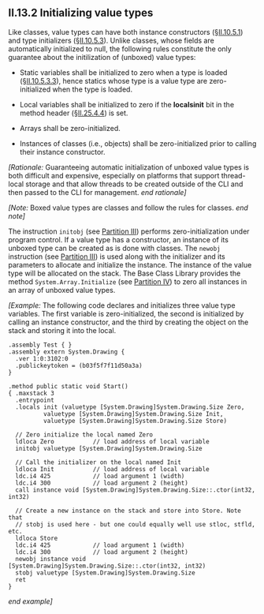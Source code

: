## II.13.2 Initializing value types

Like classes, value types can have both instance constructors (§[II.10.5.1](#todo-missing-hyperlink)) and type initializers (§[II.10.5.3](#todo-missing-hyperlink)). Unlike classes, whose fields are automatically initialized to null, the following rules constitute the only guarantee about the initilization of (unboxed) value types:

 * Static variables shall be initialized to zero when a type is loaded (§[II.10.5.3.3](#todo-missing-hyperlink)), hence statics whose type is a value type are zero-initialized when the type is loaded.

 * Local variables shall be initialized to zero if the **localsinit** bit in the method header (§[II.25.4.4](ii.25.4.4-flags-for-method-headers.md)) is set.

 * Arrays shall be zero-initialized.

 * Instances of classes (i.e., objects) shall be zero-initialized prior to calling their instance constructor.

_[Rationale:_ Guaranteeing automatic initialization of unboxed value types is both difficult and expensive, especially on platforms that support thread-local storage and that allow threads to be created outside of the CLI and then passed to the CLI for management. _end rationale]_
 
_[Note:_ Boxed value types are classes and follow the rules for classes. _end note]_

The instruction `initobj` (see [Partition III](#todo-missing-hyperlink)) performs zero-initialization under program control. If a value type has a constructor, an instance of its unboxed type can be created as is done with classes. The `newobj` instruction (see [Partition III](#todo-missing-hyperlink)) is used along with the initializer and its parameters to allocate and initialize the instance. The instance of the value type will be allocated on the stack. The Base Class Library provides the method `System.Array.Initialize` (see [Partition IV](#todo-missing-hyperlink)) to zero all instances in an array of unboxed value types.

_[Example:_ The following code declares and initializes three value type variables. The first variable is zero-initialized, the second is initialized by calling an instance constructor, and the third by creating the object on the stack and storing it into the local.

 ```ilasm
 .assembly Test { }
 .assembly extern System.Drawing {
   .ver 1:0:3102:0
   .publickeytoken = (b03f5f7f11d50a3a)
 }
 
 .method public static void Start()
 { .maxstack 3
   .entrypoint
   .locals init (valuetype [System.Drawing]System.Drawing.Size Zero,
           valuetype [System.Drawing]System.Drawing.Size Init,
           valuetype [System.Drawing]System.Drawing.Size Store)

   // Zero initialize the local named Zero
   ldloca Zero           // load address of local variable
   initobj valuetype [System.Drawing]System.Drawing.Size

   // Call the initializer on the local named Init
   ldloca Init           // load address of local variable
   ldc.i4 425            // load argument 1 (width)
   ldc.i4 300            // load argument 2 (height) 
   call instance void [System.Drawing]System.Drawing.Size::.ctor(int32, int32) 

   // Create a new instance on the stack and store into Store. Note that
   // stobj is used here - but one could equally well use stloc, stfld, etc.
   ldloca Store
   ldc.i4 425            // load argument 1 (width)
   ldc.i4 300            // load argument 2 (height)
   newobj instance void [System.Drawing]System.Drawing.Size::.ctor(int32, int32)
   stobj valuetype [System.Drawing]System.Drawing.Size
   ret
 }
 ```

_end example]_
